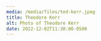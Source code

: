 ```yaml
---
media: /media/files/ted-kerr.jpeg
title: Theodore Kerr
alt: Photo of Theodore Kerr
date: 2022-12-02T11:38:00-0500
---
```

